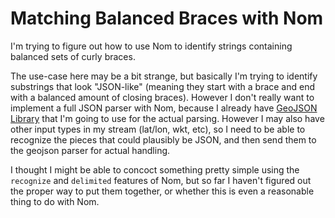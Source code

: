 # Matching Balanced Braces with Nom

I'm trying to figure out how to use Nom to identify strings containing balanced sets of curly braces.

The use-case here may be a bit strange, but basically I'm trying to identify substrings that look "JSON-like" (meaning they start with a brace and end with a balanced amount of closing braces). However I don't really want to implement a full JSON parser with Nom, because I already have [GeoJSON Library](https://github.com/georust/geojson) that I'm going to use for the actual parsing. However I may also have other input types in my stream (lat/lon, wkt, etc), so I need to be able to recognize the pieces that could plausibly be JSON, and then send them to the geojson parser for actual handling.

I thought I might be able to concoct something pretty simple using the `recognize` and `delimited` features of Nom, but so far I haven't figured out the proper way to put them together, or whether this is even a reasonable thing to do with Nom.
